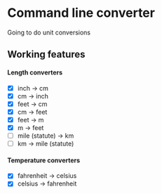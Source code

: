 # Command line converter
Going to do unit conversions

## Working features

#### Length converters
- [x] inch -> cm
- [x] cm -> inch
- [x] feet -> cm
- [x] cm -> feet
- [x] feet -> m
- [x] m -> feet
- [ ] mile (statute) -> km
- [ ] km -> mile (statute)

#### Temperature converters
- [x] fahrenheit -> celsius
- [x] celsius -> fahrenheit
